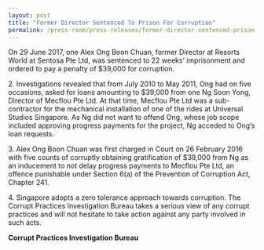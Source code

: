 ```yaml
---
layout: post
title: "Former Director Sentenced To Prison For Corruption"
permalink: /press-room/press-releases/former-director-sentenced-prison-corruption/
---
```

On 29 June 2017, one Alex Ong Boon Chuan, former Director at Resorts World at Sentosa Pte Ltd, was sentenced to 22 weeks’ imprisonment and ordered to pay a penalty of $39,000 for corruption.  

2\.          Investigations revealed that from July 2010 to May 2011, Ong had on five occasions, asked for loans amounting to $39,000 from one Ng Soon Yong, Director of Mecflou Pte Ltd.  At that time, Mecflou Pte Ltd was a sub-contractor for the mechanical installation of one of the rides at Universal Studios Singapore. As Ng did not want to offend Ong, whose job scope included approving progress payments for the project, Ng acceded to Ong’s loan requests.

3\.         Alex Ong Boon Chuan was first charged in Court on 26 February 2016 with five counts of corruptly obtaining gratification of $39,000 from Ng as an inducement to not delay progress payments to Mecflou Pte Ltd, an offence punishable under Section 6(a) of the Prevention of Corruption Act, Chapter 241.

4\.          Singapore adopts a zero tolerance approach towards corruption. The Corrupt Practices Investigation Bureau takes a serious view of any corrupt practices and will not hesitate to take action against any party involved in such acts.

**Corrupt Practices Investigation Bureau**
